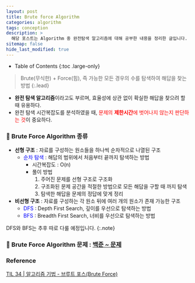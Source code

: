```yaml
---
layout: post
title: Brute force Algorithm
categories: algorithm
tags: conception
description: >
  해당 포스트는 Algorithm 중 완전탐색 알고리즘에 대해 공부한 내용을 정리한 글입니다.
sitemap: false
hide_last_modified: true
---
```


- Table of Contents
{:toc .large-only}

> Brute(무식한) + Force(힘), 즉 가능한 모든 경우의 수를 탐색하여 해답을 찾는 방법
{:.lead}

- **완전 탐색 알고리즘**이라고도 부르며, 효율성에 상관 없이 확실한 해답을 찾으려 할 때 유용하다.
- 완전 탐색 시간복잡도를 분석하였을 때, <span style="color:red">문제의 **제한시간**에 벗어나지 않는지 판단하는 것</span>이 중요하다.

### 🔑 Brute Force Algorithm 종류
- **선형 구조** : 자료를 구성하는 원소들을 하나씩 순차적으로 나열된 구조
  - <span style="color:blue">순차 탐색</span> : 해답의 범위에서 처음부터 끝까지 탐색하는 방법
    - 시간복잡도 : O(n)
    - 풀이 방법
      1. 주어진 문제를 선형 구조로 구조화
      2. 구조화된 문제 공간을 적절한 방법으로 모든 해답을 구할 때 까지 탐색
      3. 탐색한 해답을 문제의 정답에 맞게 정리
- **비선형 구조** : 자료를 구성하는 각 원소 뒤에 여러 개의 원소가 존재 가능한 구조
  - <span style="color:blue">DFS</span> : Depth First Search, 깊이를 우선으로 탐색하는 방법
  - <span style="color:blue">BFS</span> : Breadth First Search, 너비를 우선으로 탐색하는 방법

DFS와 BFS는 추후 따로 다룰 예정입니다.
{:.note}

### 📄 Brute Force Algorithm 문제 : <a href="https://school.programmers.co.kr/learn/courses/30/lessons/42862?language=java"> 백준 ~ 문제 </a>



### Reference
<a href="https://velog.io/@mygomi/TIL-34-%EB%B8%8C%EB%A3%A8%ED%8A%B8-%ED%8F%AC%EC%8A%A4Brute-Force"> TIL 34 | 알고리즘 기법 - 브루트 포스(Brute Force) </a> <br>
